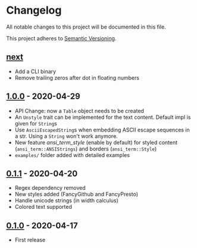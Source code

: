 # Changelog

All notable changes to this project will be documented in this file.

This project adheres to [Semantic Versioning](https://semver.org/spec/v2.0.0.html).

## [next]

* Add a CLI binary
* Remove trailing zeros after dot in floating numbers

## [1.0.0] - 2020-04-29

* API Change: now a `Table` object needs to be created
* An `Unstyle` trait can be implemented for the text content. Default impl is
  given for `String`s
* Use `AsciiEscapedString`s when embedding ASCII escape sequences in a str.
  Using a `String` won't work anymore.
* New feature *ansi_term_style* (enable by default) for styled content
  (`ansi_term::ANSIStrings`) and borders (`ansi_term::Style`)
* `examples/` folder added with detailed examples

## [0.1.1] - 2020-04-20

* Regex dependency removed
* New styles added (FancyGithub and FancyPresto)
* Handle unicode strings (in width calculus)
* Colored text supported

## [0.1.0] - 2020-04-17

* First release

[next]: https://github.com/guigui64/stybulate/compare/1.0.0...HEAD
[1.0.0]: https://github.com/guigui64/stybulate/compare/0.1.1...1.0.0
[0.1.1]: https://github.com/guigui64/stybulate/compare/0.1.0...0.1.1
[0.1.0]: https://github.com/guigui64/stybulate/releases/tag/0.1.0
